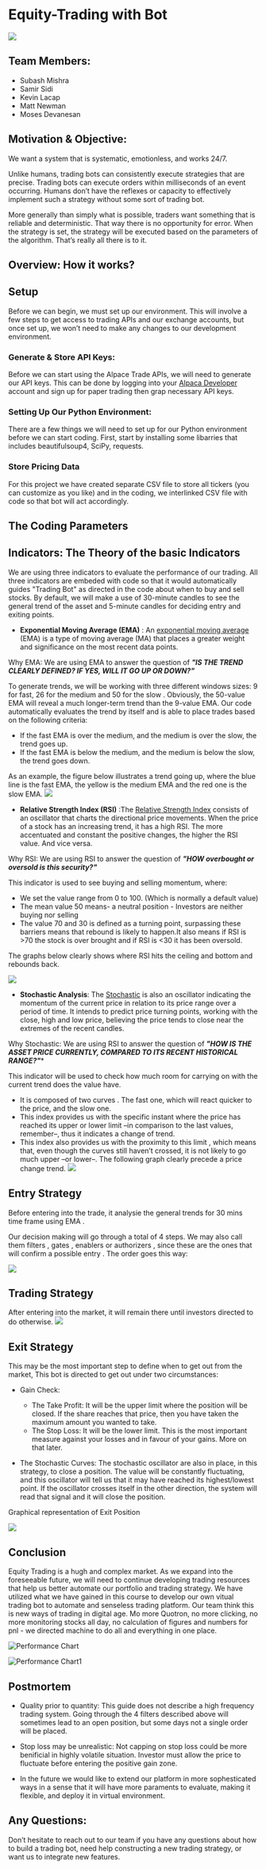 # **Equity-Trading with Bot**
![](https://github.com/MishraSubash/Final_Project/blob/master/Images/python%20trading%20bot.jpg)

## Team Members: 
  * Subash Mishra
  * Samir Sidi
  * Kevin Lacap
  * Matt Newman
  * Moses Devanesan 

## Motivation & Objective: 
We want a system that is systematic, emotionless, and works 24/7.

Unlike humans, trading bots can consistently execute strategies that are precise. Trading bots can execute orders within milliseconds of an event occurring. Humans don’t have the reflexes or capacity to effectively implement such a strategy without some sort of trading bot. 

More generally than simply what is possible, traders want something that is reliable and deterministic. That way there is no opportunity for error. When the strategy is set, the strategy will be executed based on the parameters of the algorithm. That’s really all there is to it. 


## Overview: How it works?
## Setup
Before we can begin, we must set up our environment. This will involve a few steps to get access to trading APIs and our exchange accounts, but once set up, we won’t need to make any changes to our development environment.  
 
 ### Generate & Store API Keys: 
Before we can start using the Alpace Trade APIs, we will need to generate our API keys. This can be done by logging into your [Alpaca Developer](https://app.alpaca.markets/brokerage/new-account/greeting) account and sign up for paper trading then grap necessary API keys. 

### Setting Up Our Python Environment: 
There are a few things we will need to set up for our Python environment before we can start coding. First, start by installing some libarries that includes beautifulsoup4, SciPy, requests. 

### Store Pricing Data
 For this project we have created separate CSV file to store all tickers (you can customize as you like) and in the coding, we interlinked CSV file with code so that bot will act accordingly.
  
## The Coding Parameters 
## Indicators: The Theory of the basic Indicators
We are using three indicators to evaluate the performance of our trading. All three indicators are embeded with code so that it would automatically guides "Trading Bot" as directed in the code about when to buy and sell stocks. By default, we will make a use of 30-minute candles to see the general trend of the asset and 5-minute candles for deciding entry and exiting points.
  * **Exponential Moving Average (EMA)** : An [exponential moving average](https://www.investopedia.com/terms/e/ema.asp) (EMA) is a type of moving average (MA) that places a greater weight and significance on the most recent data points.
  
Why EMA: We are using EMA to answer the question of ***"IS THE TREND CLEARLY DEFINED? IF YES, WILL IT GO UP OR DOWN?"***

To generate trends, we will be working with three different windows sizes: 9 for fast, 26 for the medium and 50 for the slow .      Obviously, the 50-value EMA will reveal a much longer-term trend than the 9-value EMA. Our code automatically evaluates the trend by itself and is able to place trades based on the following criteria: 
  * If the fast EMA is over the medium, and the medium is over the slow, the trend goes up.
  * If the fast EMA is below the medium, and the medium is below the slow, the trend goes down.
 
As an example, the figure below illustrates a trend going up, where the blue line is the fast EMA, the yellow is the medium EMA and the red one is the slow EMA.
![](https://github.com/MishraSubash/Final_Project/blob/master/Images/EMA%20Image.png)
 
 * **Relative Strength Index (RSI)** :The [Relative Strength Index](https://www.investopedia.com/terms/r/rsi.asp) consists of an oscillator that charts the directional price movements. When the price of a stock has an increasing trend, it has a high RSI. The more accentuated and constant the positive changes, the higher the RSI value. And vice versa.

Why RSI: We are using RSI to answer the question of ***"HOW overbought or oversold is this security?"***

This indicator is used to see buying and selling momentum, where: 
  * We set the value range from 0 to 100. (Which is normally a default value)
  * The mean value 50 means- a neutral position - Investors are neither buying nor selling
  * The value 70 and 30 is defined as a turning point, surpassing these barriers means that rebound is likely to happen.It also means if RSI is >70 the stock is over brought and if RSI is <30 it has been oversold. 
  
The graphs below clearly shows where RSI hits the ceiling and bottom and rebounds back.

![](https://github.com/MishraSubash/Final_Project/blob/master/Images/RSI%20Sample.gif)


  * **Stochastic Analysis**: The [Stochastic](https://www.investopedia.com/terms/s/stochastic-modeling.asp) is also an oscillator indicating the momentum of the current price in relation to its price range over a period of time. It intends to predict price turning points, working with the close, high and low price, believing the price tends to close near the extremes of the recent candles.

Why Stochastic: We are using RSI to answer the question of ***"HOW IS THE ASSET PRICE CURRENTLY, COMPARED TO ITS RECENT HISTORICAL RANGE?"****

This indicator will be used to check how much room for carrying on with the current trend does the value have.
  * It is composed of two curves . The fast one, which will react quicker to the price, and the slow one.
  * This index provides us with the specific instant where the price has reached its upper or lower limit –in comparison to the last  values, remember–, thus it indicates a change of trend.
  * This index also provides us with the proximity to this limit , which means that, even though the curves still haven’t crossed, it is not likely to go much upper –or lower–.
The following graph clearly precede a price change trend. 
![](https://github.com/MishraSubash/Final_Project/blob/master/Images/Stochastic%20sample%20image.png)

## Entry Strategy 
Before entering into the trade, it analysie the general trends for 30 mins time frame using EMA . 

Our decision making will go through a total of 4 steps. We may also call them filters , gates ,
enablers or authorizers , since these are the ones that will confirm a possible entry . The
order goes this way:

 ![](https://github.com/MishraSubash/Final_Project/blob/master/Images/Entry%20Strategy.png)
 
  
 ## Trading Strategy
 After entering into the market, it will remain there until investors directed to do otherwise. 
 ![](https://github.com/MishraSubash/Final_Project/blob/master/Images/Trading%20Strategy.png)
 
 
 ## Exit Strategy
 This may be the most important step to define when to get out from the market, This bot is directed to get out under two circumstances: 
 * Gain Check: 
      * The Take Profit: It will be the upper limit where the position will be closed. If the share reaches that price, then you have taken the maximum amount you wanted to take.
      * The Stop Loss: It will be the lower limit. This is the most important measure against your losses and in favour of your gains. More on that later.
      
  * The Stochastic Curves: The stochastic oscillator are also in place, in this strategy, to close a position. The value will be constantly fluctuating, and this oscillator will tell us that it may have reached its highest/lowest point. If the oscillator crosses itself in the other direction, the system will read that signal and it will close the position.

Graphical representation of Exit Position
  


![](https://github.com/MishraSubash/Final_Project/blob/master/Images/Exit%20Strategy.png)
 
## Conclusion
Equity Trading is a hugh and complex market. As we expand into the foreseeable future, we will need to continue developing trading resources that help us better automate our portfolio and trading strategy. We have utilized what we have gained in this course to develop our own vitual trading bot to automate and senseless trading platform. Our team think this is new ways of trading in digital age. Mo more Quotron, no more clicking, no more monitoring stocks all day, no calculation of figures and numbers for pnl - we directed machine to do all and everything in one place. 


![Performance Chart](https://github.com/MishraSubash/Trading_Bot/blob/master/Images/With_Open_Terminal.jpeg)

![Performance Chart1](https://github.com/MishraSubash/Trading_Bot/blob/master/Images/Without_Terminal.jpeg)


## Postmortem
* Quality prior to quantity: This guide does not describe a high frequency trading system. Going through the 4 filters described above will sometimes lead to an open position, but some days not a single order will be placed.

* Stop loss may be unrealistic: Not capping on stop loss could be more benificial in highly volatile situation. Investor must allow the price to fluctuate before entering the positive gain zone.

* In the future we would like to extend our platform in more sophesticated ways in a sense that it will have more paraments to evaluate, making it flexible, and deploy it in virtual environment. 
  
## Any Questions: 
Don’t hesitate to reach out to our team if you have any questions about how to build a trading bot, need help constructing a new trading strategy, or want us to integrate new features. 

  

